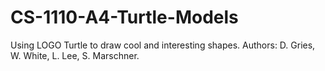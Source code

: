 # CS-1110-A4-Turtle-Models
Using LOGO Turtle to draw cool and interesting shapes.
Authors: D. Gries, W. White, L. Lee, S. Marschner.
